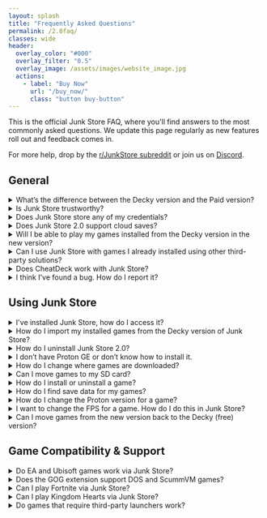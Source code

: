 ```yaml
---
layout: splash
title: "Frequently Asked Questions"
permalink: /2.0faq/
classes: wide
header:
  overlay_color: "#000"
  overlay_filter: "0.5"
  overlay_image: /assets/images/website_image.jpg
  actions:
    - label: "Buy Now"
      url: "/buy_now/"
      class: "button buy-button"
---
```

<div class="spacer mt-4"></div>


This is the official Junk Store FAQ, where you'll find answers to the most commonly asked questions. We update this page regularly as new features roll out and feedback comes in.
  
For more help, drop by the [r/JunkStore subreddit](https://www.reddit.com/r/JunkStore/) or join us on [Discord](https://discord.gg/6mRUhR6Teh).


<h2>General</h2>

<details class="faq-box">
  <summary>What’s the difference between the Decky version and the Paid version?</summary>
  <p>
    The Decky version is free and open source, designed to run via the Decky Loader. The Paid version includes extra convenience features and doesn't require Decky to run.
  </p>
  <p></p>
  <table style="width:100%; table-layout:fixed;">
    <thead>
      <tr>
        <th style="width:33%;">Feature</th>
        <th style="width:33%;">Decky Version</th>
        <th style="width:33%;">Paid Version</th>
      </tr>
    </thead>
    <tbody>
      <tr><td>Epic</td><td>✅ Yes</td><td>✅ Yes</td></tr>
      <tr><td>UMU Fixes</td><td>✅Yes</td><td>✅ Yes</td></tr>
      <tr><td>GOG</td><td>💰 Paid</td><td>✅ Yes</td></tr>
      <tr><td>Amazon</td><td>❌ No</td><td>✅ Yes</td></tr>
      <tr><td>Download queue</td><td>❌ No</td><td>✅ Yes</td></tr>
      <tr><td>Emulators</td><td>❌ No</td><td>✅ Yes</td></tr>     
      <tr><td>ROM download support</td><td>❌ No</td><td>✅ Yes</td></tr>
      <tr><td>GOG DOS games</td><td>❌ No</td><td>✅ Yes</td></tr>
      <tr><td>GOG ScummVM games</td><td>❌ No</td><td>✅ Yes</td></tr>
      <tr><td>Built-in extension updates</td><td>❌ No</td><td>✅ Yes</td></tr>
      <tr><td>Built-in help</td><td>❌ No</td><td>✅ Yes</td></tr>
      <tr><td>Offline artwork cache</td><td>❌ No</td><td>✅ Yes (per extension)</td></tr>
      <tr><td>Change game language</td><td>❌ No</td><td>✅ Yes</td></tr>
      <tr><td>Selective DLC install</td><td>❌ No</td><td>✅ Yes</td></tr>
      <tr><td>Change launcher per game</td><td>❌ No</td><td>✅ Yes</td></tr>
      <tr><td>Custom script hooks</td><td>❌ No</td><td>✅ Yes</td></tr>
      <tr><td>Cloud saves</td><td>❌ No</td><td>⚠️ Experimental</td></tr>
      <tr><td>Access Junk Store</td><td>📥 Decky menu</td><td>🎮 L3+R3 or Ctrl+3</td></tr>
      <tr><td>Releases</td><td>🔧 Decky process</td><td>🚀 Direct</td></tr>
      <tr><td>Performance</td><td>💯 100 games/tab</td><td>🔟🔟🔟 1000 games/tab</td></tr>
      <tr><td>Tinkering</td><td>🔒 Limited</td><td>🔧 Extensive</td></tr>
      <tr><td>Open extensibility</td><td>🧩 All code</td><td>🪄 Generator + code</td></tr>
      <tr><td>Game dependency install</td><td>🛠️ Manual<br>🧪 Proton Tricks</td><td>⚙️ Built-in<br>🛠️ Manual<br>🧪 Proton Tricks</td></tr>
      <tr><td>Custom extensions</td><td>👨‍💻 Manual coding</td><td>🧙 Wizard-supported</td></tr>
      <tr><td>Customise extensions</td><td>💻 Code heavy</td><td>🧠 Generated + hooks</td></tr>
    </tbody>
  </table>
</details>

<details class="faq-box">
  <summary>Is Junk Store trustworthy?</summary>
    <p></p>
    Yes. Junk Store is developed by a cybersecurity expert and white-hat professional. You can verify our lead developer’s credentials on <a href="https://www.linkedin.com/in/eben-bruyns/" target="_blank">LinkedIn</a>.
  <br>
  <br>
    We take user privacy and security seriously — nothing is stored, tracked, or transmitted beyond what is absolutely required for Junk Store to function properly.
</details>

<details class="faq-box">
  <summary>Does Junk Store store any of my credentials?</summary>
  <p></p>
    No. Junk Store does not store any of your credentials. This works the same way as in the open-source Decky Plugin version of Junk Store.
  <br>
  <br>
    All authentication is handled via OAuth tokens. The only token managed directly by Junk Store is the Junk Store token. Other tokens are managed by external tools: Legendary (Epic), lgogdownloader (Gog), and Nile (Amazon).
</details>

<details class="faq-box">
  <summary>Does Junk Store 2.0 support cloud saves?</summary>
  <p></p>
    Junk Store 2.0 currently offers <strong>experimental cloud save support</strong> for <strong>Epic</strong> and <strong>GOG</strong>. However, this feature is intended only for advanced users who understand and accept the risks involved — including the potential for save data loss.
  <br>
  <br>
    <strong>Important:</strong> We do <em>not</em> offer technical support for issues related to cloud saves at this time. If you choose to enable it, please make sure you're confident in your ability to troubleshoot and back up your save data manually if needed.
  <br>
  <br>
    <strong>Note:</strong> Not all games from either platform support cloud saves.
</details>

<details class="faq-box">
  <summary>Will I be able to play my games installed from the Decky version in the new version?</summary>
  <p></p>
    Yes. However, you’ll need to <strong>Reset Launch Options</strong> for each game. 
    <br>
    <br>
    This only needs to be done once per game to fully migrate it to the new version of Junk Store.
</details>

<details class="faq-box">
  <summary>Can I use Junk Store with games I already installed using other third-party solutions?</summary>
  <p></p>
    <strong>No.</strong> Junk Store manages its own installations and environment. Games installed through other launchers (like Heroic, Lutris, or Bottles) are not recognized or managed by Junk Store.
  <br>
  <br>
      If you want to use Junk Store to manage a game, you’ll need to install it again through Junk Store directly.
 </details>

<details class="faq-box">
  <summary>Does CheatDeck work with Junk Store?</summary>
  <p></p>
    <strong>Not reliably.</strong> Epic Games launch options are very sensitive, and tools like CheatDeck often conflict with Junk Store’s custom launch configuration. We've spent many hours fine-tuning this setup, so use CheatDeck at your own risk.
  <br>
  <br>
    That said, our extension scripts are user accessible and can be modified.
  </details>

<details class="faq-box">
  <summary>I think I've found a bug. How do I report it?</summary>
  <p></p>
    We really appreciate bug reports! Like you, we want Junk Store to just work—so if you come across a bug, please let us know. If we don’t know about it, we can’t fix it.
  <br>
  <br>
    <strong>Submit bugs on GitHub so we can track them properly:</strong> <a href="https://github.com/SDK-Innovation/JunkStoreBugs/issues/new" target="_blank" rel="noopener">Submit a bug report</a>
  <br>
  <br>
    You’ll need a GitHub account to submit an issue. It’s free to create one if you don’t already have it.
  <br>
  <br>
    <strong>Note:</strong> Bug reports aren’t support tickets. If you need help or aren’t sure if it’s a bug, please ask in our <a href="https://discord.gg/6mRUhR6Teh" target="_blank" rel="noopener">Discord server</a> first.
</details>

<h2>Using Junk Store</h2>

<details class="faq-box">
  <summary>I've installed Junk Store, how do I access it?</summary>
  <p></p>
    You open Junk Store by pushing <strong>Select</strong> button above the D-pad.
  </details>

<details class="faq-box">
  <summary>How do I import my installed games from the Decky version of Junk Store?</summary>
  <p></p>
    This is done automatically when you first install and launch Junk Store 2.0. Once you’ve generated the extensions (Epic and/or GOG), your games will sync across when you open each corresponding tab.
  <br>
  <br>
    Please note that this process can take some time, as Junk Store is rebuilding the databases for each storefront.
  </details>

  <details class="faq-box">
    <summary>How do I uninstall Junk Store 2.0?</summary>
      <p></p>
        Before uninstalling Junk Store 2.0, you’ll need to:
      <ul>
        <li>Back up your save files for any games you plan to keep playing, as they may be wiped during uninstall.</li>
        <li>Manually uninstall games installed via the new version before your trial expires (to free up space).</li>
        <li>Reinstall those games using the Decky version.</li>
        <li>Restore you game save manually.</li>
      </ul>
        Once you have done all teh above run the following uninstall script in konsole:
        <code>~/.local/share/junkstore/uninstall.sh</code>
      <br>
      <br>
        Please note that this process can take some time, as Junk Store is rebuilding the databases for each storefront.
  </details>

<details class="troubleshooting-box">
  <summary>I don’t have Proton GE or don’t know how to install it.</summary>
  <p></p>
    To get Proton GE or other custom versions of Proton, you can use one of the following tools:
  <ul>
    <li><strong>ProtonUp-QT</strong> — A simple app that lets you download and manage Proton versions. You can find it in the <strong>Discover Store</strong> (in Desktop Mode).</li>
    <li><strong>Wine Cellar</strong> — A Decky plugin that works similarly to ProtonUp-QT. If you already have Decky installed for other plugins, you can install Wine Cellar directly from the <strong>Decky Plugin Store</strong>.</li>
  </ul>
    Once installed, use either tool to download the latest <strong>GE-Proton</strong> release. After that, you’ll be able to select it as a compatibility option in Junk Store.
    <br>
    <br>
    Please refer to our <a href="{{ '/plugin_tutorials/' | relative_url }}"> Plugin Tutorials</a> page to see how to change/check your Proton version if you are unsure how to do this.
</details>

<details class="faq-box">
  <summary>How do I change where games are downloaded?</summary>
  <p></p>
    You can set your preferred download location from the Epic tab:
  <ul>
    <li>Go to the <strong>Epic</strong> tab</li>
    <li>Click the <strong>⚙️ Gear icon</strong> to open settings</li>
    <li>Set your desired download path (e.g. your SD card directory)</li>
    <li>Press <kbd>X</kbd> to save your changes.</li>
  </ul>
</details>

<details class="faq-box">
  <summary>Can I move games to my SD card?</summary>
  <p></p>
    Not at the moment. It’s a complex feature and on our development roadmap. For now, games need to be stored on internal storage or an already-mounted drive.  
</details>

<details class="faq-box">
  <summary>How do I install or uninstall a game?</summary>
  <p></p>
  <strong>To uninstall a game in Junk Store:</strong>
  <ol>
    <li>Open the game’s page in Junk Store.</li>
    <li>
      Open the <strong>☰ Slider menu</strong> and select <strong>Uninstall</strong>.<br>
      <em>Note:</em> You may want to write down the game's SteamID so you can locate it later in your <code>compatdata</code> and <code>shadercache</code> folders.
    </li>
    <li>
      Manually delete any leftover files to free up space or completely remove the game:
      <ul>
        <li><strong>Epic:</strong> <code>~/Games/epic</code> or <code>/*your-SD-card*/Games/epic</code></li>
        <li><strong>GOG:</strong> <code>~/Games/gog</code> or <code>/*your-SD-card*/Games/gog</code></li>
        <li><strong>Amazon:</strong> <code>~/Games/amazon</code> or <code>/*your-SD-card*/Games/amazon</code></li>
      </ul>
    </li>
  </ol>
  <strong>Important:</strong> Uninstalling a game will remove all local save data. Be sure to back up your saves first if you want to keep them.
</details>

<details class="faq-box">
  <summary>How do I find save data for my games?</summary>
  <p></p>
  <ol>
    <li>
      Find the game's <strong>Steam ID</strong> at the bottom of its page in Junk Store.
    </li>
    <li>
      Navigate to the following path on your Steam Deck:<br>
      <code>~/.local/share/Steam/steamapps/compatdata/&lt;SteamID&gt;/pfx/drive_c/users/steamuser/</code>
    </li>
    <li>
      From there, follow the path used by your game. Here are some examples:
      <ul>
        <li><strong>Epic example:</strong> <code>Local Settings/Application Data/Dying Light/Saved</code></li>
        <li><strong>GOG example:</strong> <code>AppData/Roaming/Lonely Troops/Hero of the Kingdom II</code></li>
      </ul>
    </li>
  </ol>
    Each game may store saves in slightly different locations depending on how it was packaged or ported. Look under <code>AppData</code>, <code>Local Settings</code>, or <code>Documents</code> within the Steam compatibility prefix.
</details>

<details class="faq-box">
  <summary>How do I change the Proton version for a game?</summary>
  <p></p>
    You can do this from either your Steam Library or directly inside Junk Store.
  <br>
  <br>
    <strong>From Junk Store:</strong><br>
    Press <code>Y</code> to open the Steam shortcut.
    <ol>
      <li>Click the gear icon ⚙️ → <strong>Properties</strong> → <strong>Compatibility</strong></li>
      <li>Select the Proton version you want to use</li>
      <li>Relaunch the game</li>
    </ol>
    <strong>From Steam Library:</strong><br>
  <ol>
      <li>Highlight the game and press the <strong>Start/Options</strong> button (the one with three lines)</li>
      <li>Go to <strong>Properties</strong> → <strong>Compatibility</strong></li>
      <li>Select the Proton version you want to use</li>
      <li>Relaunch the game</li>
    </ol>
    Once you've selected a version, back out to the game screen and hit <strong>Play</strong>.
</details>

<details class="faq-box">
  <summary>I want to change the FPS for a game. How do I do this in Junk Store?</summary>
  <p></p>
    Just like with regular Steam games, you can change the FPS cap through the Quick Access Menu (QAM).
    <ul> 
      <li>Hit the <strong>three-dot button</strong> on your Deck to open the QAM</li>
      <li>Scroll to the performance tab</li>
      <li>Adjust the FPS, TDP, refresh rate, or any other performance settings from there.</li>
    </ul>
</details>

<details class="faq-box">
  <summary>Can I move games from the new version back to the Decky (free) version?</summary>
  <p></p>
    No — games installed using the new version of Junk Store can't be "backported" to the older Decky version. They use different install paths and configuration systems.
    <br>
  <br>
    If you want to continue using the free Decky version, you’ll need to:
    <ul>
      <li>Back up your save files for any games you plan to keep playing, as they may be wiped during uninstall.</li>
      <li>Manually uninstall games installed via the new version before your trial expires (to free up space).</li>
      <li>Reinstall those games using the Decky version.</li>
      <li>Restore you game save manually.</li>
    </ul>
     Tip: Do this before your trial ends — otherwise, you may lose access and the games will still occupy storage.
</details>

<h2>Game Compatibility & Support</h2>

<details class="faq-box">
  <summary>Do EA and Ubisoft games work via Junk Store?</summary>
  <p></p>
    <strong>EA Games:</strong><br>
    No, EA games are not supported. They require the EA Launcher, which isn’t integrated with Junk Store. Because of this, EA titles will not appear in your Epic Games library when accessed through Junk Store.
  <br>
  <br>
    <strong>Ubisoft Games:</strong><br>
    It’s complicated. Some Ubisoft titles do appear in your Epic library, while others don’t. The Ubisoft Launcher is not officially supported, but we—and some users—have successfully installed it manually and run select games through Junk Store.
  <!-- <ul>
    <li>A full guide is available here: <a href="/tutorials/Ubisoft/">How to install Ubisoft via Junk Store</a></li>
  </ul> -->
</details>

<details class="faq-box">
  <summary>Does the GOG extension support DOS and ScummVM games?</summary>
  <p></p>
    <strong>Yes.</strong> In Junk Store 2.0, both <strong>DOS</strong> and <strong>ScummVM</strong> games downloaded via GOG are supported.
  <br>
  <br>
    These games will automatically launch using the <strong>Flatpak versions</strong> of <code>ScummVM</code> and <code>DosBox</code> once installed.
  </details>

<details class="faq-box">
  <summary>Can I play Fortnite via Junk Store?</summary>
  <p></p>
    <strong>No.</strong> Epic Games does not support Fortnite on Linux due to anti-cheat limitations.
  <br>
  <br>
    To play Fortnite on a Steam Deck or Linux system, you will need to either:
    <ul>
      <li>Dual-boot Windows</li>
      <li>Use a cloud gaming or streaming service</li>
    </ul>
    More info: <a href="https://www.theverge.com/2022/2/8/22923163/fortnite-steam-deck-update-epic-tim-sweeney" target="_blank" rel="noopener">The Verge article</a>
</details>

<details class="faq-box">
  <summary>Can I play Kingdom Hearts via Junk Store?</summary>
   <p></p>
    Kingdom Hearts has known compatibility issues on Linux, and this isn’t specific to Junk Store. We haven’t been able to test it ourselves as we don’t own a copy, so we can’t provide official support or recommendations at this time.
</details>

<details class="faq-box">
  <summary>Do games that require third-party launchers work?</summary>
  <p></p>
    Not currently. While Legendary has limited support, this feature isn’t implemented in Junk Store yet. You can attempt manual setup via CLI or modify the extension script.
</details>